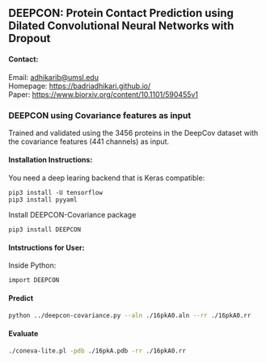 ## DEEPCON: Protein Contact Prediction using Dilated Convolutional Neural Networks with Dropout  


#### Contact:
Email: adhikarib@umsl.edu  
Homepage: https://badriadhikari.github.io/  
Paper: https://www.biorxiv.org/content/10.1101/590455v1 

### DEEPCON using Covariance features as input

Trained and validated using the 3456 proteins in the DeepCov dataset with the covariance features (441 channels) as input.


#### Installation Instructions:
    

You need a deep learing backend that is Keras compatible:

    pip3 install -U tensorflow
    pip3 install pyyaml
	
Install DEEPCON-Covariance package
	
    pip3 install DEEPCON


#### Intstructions for User:

Inside Python:

	import DEEPCON
	

#### Predict
```bash
python ../deepcon-covariance.py --aln ./16pkA0.aln --rr ./16pkA0.rr
```

#### Evaluate
```bash
./coneva-lite.pl -pdb ./16pkA.pdb -rr ./16pkA0.rr
```

